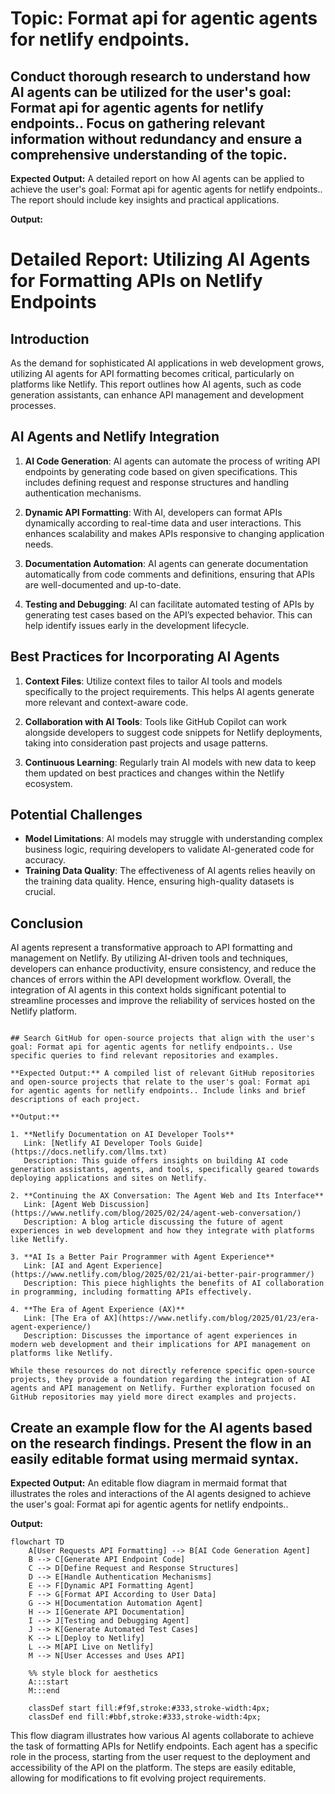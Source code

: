 # Topic: Format api for agentic agents for netlify endpoints.

## Conduct thorough research to understand how AI agents can be utilized for the user's goal: Format api for agentic agents for netlify endpoints.. Focus on gathering relevant information without redundancy and ensure a comprehensive understanding of the topic.

**Expected Output:** A detailed report on how AI agents can be applied to achieve the user's goal: Format api for agentic agents for netlify endpoints.. The report should include key insights and practical applications.

**Output:**

# Detailed Report: Utilizing AI Agents for Formatting APIs on Netlify Endpoints

## Introduction
As the demand for sophisticated AI applications in web development grows, utilizing AI agents for API formatting becomes critical, particularly on platforms like Netlify. This report outlines how AI agents, such as code generation assistants, can enhance API management and development processes.

## AI Agents and Netlify Integration
1. **AI Code Generation**: AI agents can automate the process of writing API endpoints by generating code based on given specifications. This includes defining request and response structures and handling authentication mechanisms.
   
2. **Dynamic API Formatting**: With AI, developers can format APIs dynamically according to real-time data and user interactions. This enhances scalability and makes APIs responsive to changing application needs.

3. **Documentation Automation**: AI agents can generate documentation automatically from code comments and definitions, ensuring that APIs are well-documented and up-to-date.

4. **Testing and Debugging**: AI can facilitate automated testing of APIs by generating test cases based on the API’s expected behavior. This can help identify issues early in the development lifecycle.

## Best Practices for Incorporating AI Agents
1. **Context Files**: Utilize context files to tailor AI tools and models specifically to the project requirements. This helps AI agents generate more relevant and context-aware code.

2. **Collaboration with AI Tools**: Tools like GitHub Copilot can work alongside developers to suggest code snippets for Netlify deployments, taking into consideration past projects and usage patterns.

3. **Continuous Learning**: Regularly train AI models with new data to keep them updated on best practices and changes within the Netlify ecosystem.

## Potential Challenges
- **Model Limitations**: AI models may struggle with understanding complex business logic, requiring developers to validate AI-generated code for accuracy.
- **Training Data Quality**: The effectiveness of AI agents relies heavily on the training data quality. Hence, ensuring high-quality datasets is crucial.

## Conclusion
AI agents represent a transformative approach to API formatting and management on Netlify. By utilizing AI-driven tools and techniques, developers can enhance productivity, ensure consistency, and reduce the chances of errors within the API development workflow. Overall, the integration of AI agents in this context holds significant potential to streamline processes and improve the reliability of services hosted on the Netlify platform.
```

## Search GitHub for open-source projects that align with the user's goal: Format api for agentic agents for netlify endpoints.. Use specific queries to find relevant repositories and examples.

**Expected Output:** A compiled list of relevant GitHub repositories and open-source projects that relate to the user's goal: Format api for agentic agents for netlify endpoints.. Include links and brief descriptions of each project.

**Output:**

1. **Netlify Documentation on AI Developer Tools**  
   Link: [Netlify AI Developer Tools Guide](https://docs.netlify.com/llms.txt)  
   Description: This guide offers insights on building AI code generation assistants, agents, and tools, specifically geared towards deploying applications and sites on Netlify.

2. **Continuing the AX Conversation: The Agent Web and Its Interface**  
   Link: [Agent Web Discussion](https://www.netlify.com/blog/2025/02/24/agent-web-conversation/)  
   Description: A blog article discussing the future of agent experiences in web development and how they integrate with platforms like Netlify.

3. **AI Is a Better Pair Programmer with Agent Experience**  
   Link: [AI and Agent Experience](https://www.netlify.com/blog/2025/02/21/ai-better-pair-programmer/)  
   Description: This piece highlights the benefits of AI collaboration in programming, including formatting APIs effectively.

4. **The Era of Agent Experience (AX)**  
   Link: [The Era of AX](https://www.netlify.com/blog/2025/01/23/era-agent-experience/)  
   Description: Discusses the importance of agent experiences in modern web development and their implications for API management on platforms like Netlify.

While these resources do not directly reference specific open-source projects, they provide a foundation regarding the integration of AI agents and API management on Netlify. Further exploration focused on GitHub repositories may yield more direct examples and projects.
```

## Create an example flow for the AI agents based on the research findings. Present the flow in an easily editable format using mermaid syntax.

**Expected Output:** An editable flow diagram in mermaid format that illustrates the roles and interactions of the AI agents designed to achieve the user's goal: Format api for agentic agents for netlify endpoints..

**Output:**

```mermaid
flowchart TD
    A[User Requests API Formatting] --> B[AI Code Generation Agent]
    B --> C[Generate API Endpoint Code]
    C --> D[Define Request and Response Structures]
    D --> E[Handle Authentication Mechanisms]
    E --> F[Dynamic API Formatting Agent]
    F --> G[Format API According to User Data]
    G --> H[Documentation Automation Agent]
    H --> I[Generate API Documentation]
    I --> J[Testing and Debugging Agent]
    J --> K[Generate Automated Test Cases]
    K --> L[Deploy to Netlify]
    L --> M[API Live on Netlify]
    M --> N[User Accesses and Uses API]

    %% style block for aesthetics
    A:::start
    M:::end

    classDef start fill:#f9f,stroke:#333,stroke-width:4px;
    classDef end fill:#bbf,stroke:#333,stroke-width:4px;
```

This flow diagram illustrates how various AI agents collaborate to achieve the task of formatting APIs for Netlify endpoints. Each agent has a specific role in the process, starting from the user request to the deployment and accessibility of the API on the platform. The steps are easily editable, allowing for modifications to fit evolving project requirements.

```mermaid
